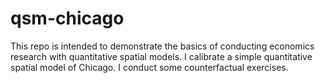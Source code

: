 # qsm-chicago
This repo is intended to demonstrate the basics of conducting economics research with quantitative spatial models. I calibrate a simple quantitative spatial model of Chicago. I conduct some counterfactual exercises.
